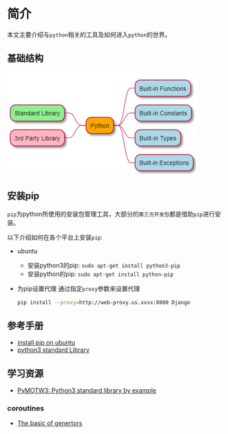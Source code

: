 # 简介

本文主要介绍与`python`相关的工具及如何进入`python`的世界。

## 基础结构

![PythonOverview](./asset/pythonOverview.PNG)

## 安装pip

`pip`为python所使用的安装包管理工具，大部分的`第三方开发包`都是借助`pip`进行安装。

以下介绍如何在各个平台上安装`pip`:

* ubuntu
    * 安装python3的pip: `sudo apt-get install python3-pip`
    * 安装python的pip: `sudo apt-get install python-pip`
    
* 为pip设置代理
   通过指定`proxy`参数来设置代理
   ```sh
   pip install --proxy=http://web-proxy.us.xxxx:8080 Django
   ```

## 参考手册

* [install pip on ubuntu](https://linuxize.com/post/how-to-install-pip-on-ubuntu-18.04/)
* [python3 standard Library](https://pymotw.com/3/index.html)

## 学习资源

* [PyMOTW3: Python3 standard library by example](https://pymotw.com/3/index.html)

### coroutines

* [The basic of genertors](https://realpython.com/introduction-to-python-generators/)

